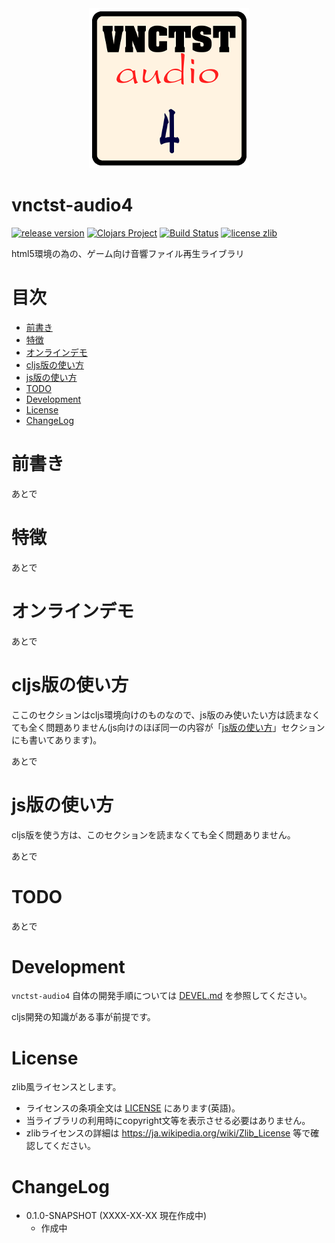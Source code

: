<div align="center"><img src="https://github.com/ayamada/vnctst-audio4/raw/master/img/logo.png" /></div>


# vnctst-audio4

[![release version](https://img.shields.io/github/release/ayamada/vnctst-audio4.svg)](https://github.com/ayamada/vnctst-audio4/releases)
[![Clojars Project](https://img.shields.io/clojars/v/jp.ne.tir/vnctst-audio4.svg)](https://clojars.org/jp.ne.tir/vnctst-audio4)
[![Build Status](https://travis-ci.org/ayamada/vnctst-audio4.svg?branch=master)](https://travis-ci.org/ayamada/vnctst-audio4)
[![license zlib](https://img.shields.io/badge/license-zlib-blue.svg)](LICENSE)

html5環境の為の、ゲーム向け音響ファイル再生ライブラリ


# 目次

- [前書き](#前書き)
- [特徴](#特徴)
- [オンラインデモ](#オンラインデモ)
- [cljs版の使い方](#cljs版の使い方)
- [js版の使い方](#js版の使い方)
- [TODO](#todo)
- [Development](#development)
- [License](#license)
- [ChangeLog](#changelog)


# 前書き

あとで


# 特徴

あとで


# オンラインデモ

あとで


# cljs版の使い方

ここのセクションはcljs環境向けのものなので、js版のみ使いたい方は読まなくても全く問題ありません(js向けのほぼ同一の内容が「[js版の使い方](#js版の使い方)」セクションにも書いてあります)。

あとで


# js版の使い方

cljs版を使う方は、このセクションを読まなくても全く問題ありません。

あとで


# TODO

あとで


# Development

`vnctst-audio4` 自体の開発手順については [DEVEL.md](DEVEL.md) を参照してください。

cljs開発の知識がある事が前提です。


# License

zlib風ライセンスとします。

- ライセンスの条項全文は [LICENSE](LICENSE) にあります(英語)。
- 当ライブラリの利用時にcopyright文等を表示させる必要はありません。
- zlibライセンスの詳細は https://ja.wikipedia.org/wiki/Zlib_License 等で確認してください。


# ChangeLog

<!--
- 0.1.1-SNAPSHOT (XXXX-XX-XX 次リリース予定)
    - ？？？
-->

- 0.1.0-SNAPSHOT (XXXX-XX-XX 現在作成中)
    - 作成中

